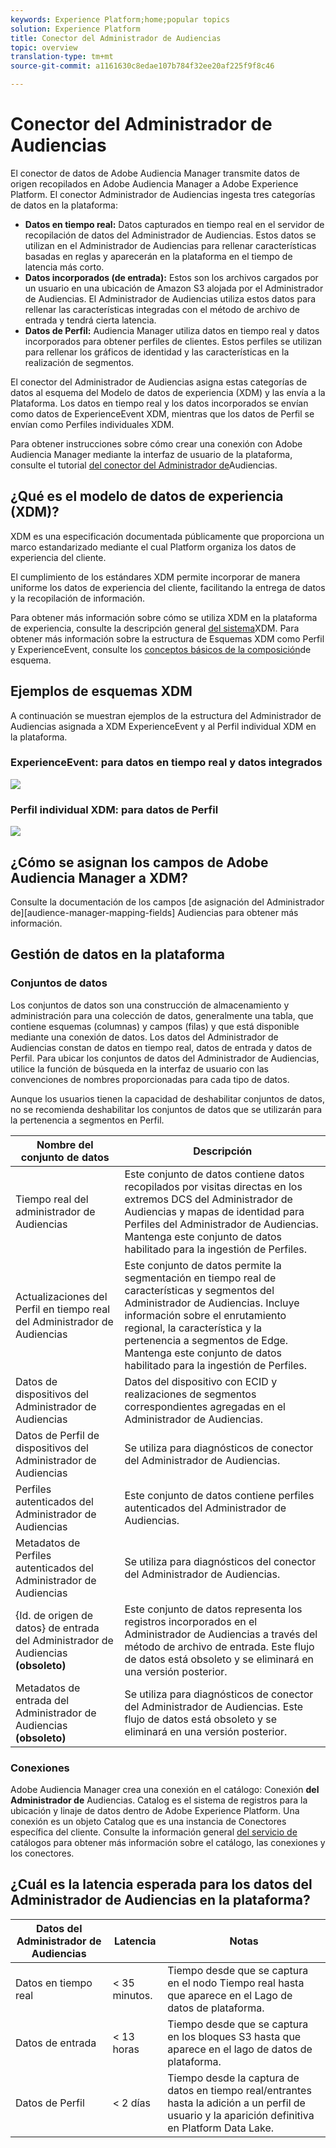 ```yaml
---
keywords: Experience Platform;home;popular topics
solution: Experience Platform
title: Conector del Administrador de Audiencias
topic: overview
translation-type: tm+mt
source-git-commit: a1161630c8edae107b784f32ee20af225f9f8c46

---
```



# Conector del Administrador de Audiencias

El conector de datos de Adobe Audiencia Manager transmite datos de origen recopilados en Adobe Audiencia Manager a Adobe Experience Platform. El conector Administrador de Audiencias ingesta tres categorías de datos en la plataforma:

- **Datos en tiempo real:** Datos capturados en tiempo real en el servidor de recopilación de datos del Administrador de Audiencias. Estos datos se utilizan en el Administrador de Audiencias para rellenar características basadas en reglas y aparecerán en la plataforma en el tiempo de latencia más corto.
- **Datos incorporados (de entrada):** Estos son los archivos cargados por un usuario en una ubicación de Amazon S3 alojada por el Administrador de Audiencias. El Administrador de Audiencias utiliza estos datos para rellenar las características integradas con el método de archivo de entrada y tendrá cierta latencia.
- **Datos de Perfil:** Audiencia Manager utiliza datos en tiempo real y datos incorporados para obtener perfiles de clientes. Estos perfiles se utilizan para rellenar los gráficos de identidad y las características en la realización de segmentos.

El conector del Administrador de Audiencias asigna estas categorías de datos al esquema del Modelo de datos de experiencia (XDM) y las envía a la Plataforma. Los datos en tiempo real y los datos incorporados se envían como datos de ExperienceEvent XDM, mientras que los datos de Perfil se envían como Perfiles individuales XDM.

Para obtener instrucciones sobre cómo crear una conexión con Adobe Audiencia Manager mediante la interfaz de usuario de la plataforma, consulte el tutorial [del conector del Administrador de](../../tutorials/ui/create/adobe-applications/audience-manager.md)Audiencias.

## ¿Qué es el modelo de datos de experiencia (XDM)?

XDM es una especificación documentada públicamente que proporciona un marco estandarizado mediante el cual Platform organiza los datos de experiencia del cliente.

El cumplimiento de los estándares XDM permite incorporar de manera uniforme los datos de experiencia del cliente, facilitando la entrega de datos y la recopilación de información.

Para obtener más información sobre cómo se utiliza XDM en la plataforma de experiencia, consulte la descripción general [del sistema](../../../xdm/home.md)XDM. Para obtener más información sobre la estructura de Esquemas XDM como Perfil y ExperienceEvent, consulte los [conceptos básicos de la composición](../../../xdm/schema/composition.md)de esquema.

## Ejemplos de esquemas XDM

A continuación se muestran ejemplos de la estructura del Administrador de Audiencias asignada a XDM ExperienceEvent y al Perfil individual XDM en la plataforma.

### ExperienceEvent: para datos en tiempo real y datos integrados

![](images/aam-experience-events-for-dcs-and-onboarding-data.png)

### Perfil individual XDM: para datos de Perfil

![](images/aam-profile-xdm-for-profile-data.png)

## ¿Cómo se asignan los campos de Adobe Audiencia Manager a XDM?

Consulte la documentación de los campos [de asignación del Administrador de][audience-manager-mapping-fields] Audiencias para obtener más información.

## Gestión de datos en la plataforma

### Conjuntos de datos

Los conjuntos de datos son una construcción de almacenamiento y administración para una colección de datos, generalmente una tabla, que contiene esquemas (columnas) y campos (filas) y que está disponible mediante una conexión de datos. Los datos del Administrador de Audiencias constan de datos en tiempo real, datos de entrada y datos de Perfil. Para ubicar los conjuntos de datos del Administrador de Audiencias, utilice la función de búsqueda en la interfaz de usuario con las convenciones de nombres proporcionadas para cada tipo de datos.

Aunque los usuarios tienen la capacidad de deshabilitar conjuntos de datos, no se recomienda deshabilitar los conjuntos de datos que se utilizarán para la pertenencia a segmentos en Perfil.

| Nombre del conjunto de datos | Descripción |
| ------------ | ----------- |
| Tiempo real del administrador de Audiencias | Este conjunto de datos contiene datos recopilados por visitas directas en los extremos DCS del Administrador de Audiencias y mapas de identidad para Perfiles del Administrador de Audiencias. Mantenga este conjunto de datos habilitado para la ingestión de Perfiles. |
| Actualizaciones del Perfil en tiempo real del Administrador de Audiencias | Este conjunto de datos permite la segmentación en tiempo real de características y segmentos del Administrador de Audiencias. Incluye información sobre el enrutamiento regional, la característica y la pertenencia a segmentos de Edge. Mantenga este conjunto de datos habilitado para la ingestión de Perfiles. |
| Datos de dispositivos del Administrador de Audiencias | Datos del dispositivo con ECID y realizaciones de segmentos correspondientes agregadas en el Administrador de Audiencias. |
| Datos de Perfil de dispositivos del Administrador de Audiencias | Se utiliza para diagnósticos de conector del Administrador de Audiencias. |
| Perfiles autenticados del Administrador de Audiencias | Este conjunto de datos contiene perfiles autenticados del Administrador de Audiencias. |
| Metadatos de Perfiles autenticados del Administrador de Audiencias | Se utiliza para diagnósticos del conector del Administrador de Audiencias. |
| {Id. de origen de datos} de entrada del Administrador de Audiencias **(obsoleto)** | Este conjunto de datos representa los registros incorporados en el Administrador de Audiencias a través del método de archivo de entrada. Este flujo de datos está obsoleto y se eliminará en una versión posterior. |
| Metadatos de entrada del Administrador de Audiencias **(obsoleto)** | Se utiliza para diagnósticos de conector del Administrador de Audiencias. Este flujo de datos está obsoleto y se eliminará en una versión posterior. |

### Conexiones

Adobe Audiencia Manager crea una conexión en el catálogo: Conexión **del Administrador de** Audiencias. Catalog es el sistema de registros para la ubicación y linaje de datos dentro de Adobe Experience Platform. Una conexión es un objeto Catalog que es una instancia de Conectores específica del cliente. Consulte la información general [del servicio de](../../../catalog/home.md) catálogos para obtener más información sobre el catálogo, las conexiones y los conectores.

## ¿Cuál es la latencia esperada para los datos del Administrador de Audiencias en la plataforma?

| Datos del Administrador de Audiencias | Latencia | Notas |
| --- | --- | --- |
| Datos en tiempo real | &lt; 35 minutos. | Tiempo desde que se captura en el nodo Tiempo real hasta que aparece en el Lago de datos de plataforma. |
| Datos de entrada | &lt; 13 horas | Tiempo desde que se captura en los bloques S3 hasta que aparece en el lago de datos de plataforma. |
| Datos de Perfil | &lt; 2 días | Tiempo desde la captura de datos en tiempo real/entrantes hasta la adición a un perfil de usuario y la aparición definitiva en Platform Data Lake. |